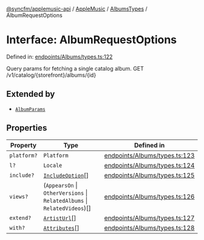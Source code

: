 [@syncfm/applemusic-api](../../../../../../globals.md) / [AppleMusic](../../../index.md) / [AlbumsTypes](../index.md) / AlbumRequestOptions

# Interface: AlbumRequestOptions

Defined in: [endpoints/Albums/types.ts:122](https://github.com/sync-fm/applemusic-api/blob/9471caba6a6b5bc92263ffc6e5d9c04672ec1f7f/src/endpoints/Albums/types.ts#L122)

Query params for fetching a single catalog album.
GET /v1/catalog/{storefront}/albums/{id}

## Extended by

- [`AlbumParams`](AlbumParams.md)

## Properties

| Property | Type | Defined in |
| ------ | ------ | ------ |
| <a id="platform"></a> `platform?` | `Platform` | [endpoints/Albums/types.ts:123](https://github.com/sync-fm/applemusic-api/blob/9471caba6a6b5bc92263ffc6e5d9c04672ec1f7f/src/endpoints/Albums/types.ts#L123) |
| <a id="l"></a> `l?` | `Locale` | [endpoints/Albums/types.ts:124](https://github.com/sync-fm/applemusic-api/blob/9471caba6a6b5bc92263ffc6e5d9c04672ec1f7f/src/endpoints/Albums/types.ts#L124) |
| <a id="include"></a> `include?` | [`IncludeOption`](../enumerations/IncludeOption.md)[] | [endpoints/Albums/types.ts:125](https://github.com/sync-fm/applemusic-api/blob/9471caba6a6b5bc92263ffc6e5d9c04672ec1f7f/src/endpoints/Albums/types.ts#L125) |
| <a id="views"></a> `views?` | (`AppearsOn` \| `OtherVersions` \| `RelatedAlbums` \| `RelatedVideos`)[] | [endpoints/Albums/types.ts:126](https://github.com/sync-fm/applemusic-api/blob/9471caba6a6b5bc92263ffc6e5d9c04672ec1f7f/src/endpoints/Albums/types.ts#L126) |
| <a id="extend"></a> `extend?` | [`ArtistUrl`](../enumerations/ExtendOption.md#artisturl)[] | [endpoints/Albums/types.ts:127](https://github.com/sync-fm/applemusic-api/blob/9471caba6a6b5bc92263ffc6e5d9c04672ec1f7f/src/endpoints/Albums/types.ts#L127) |
| <a id="with"></a> `with?` | [`Attributes`](../enumerations/WithOption.md#attributes)[] | [endpoints/Albums/types.ts:128](https://github.com/sync-fm/applemusic-api/blob/9471caba6a6b5bc92263ffc6e5d9c04672ec1f7f/src/endpoints/Albums/types.ts#L128) |
